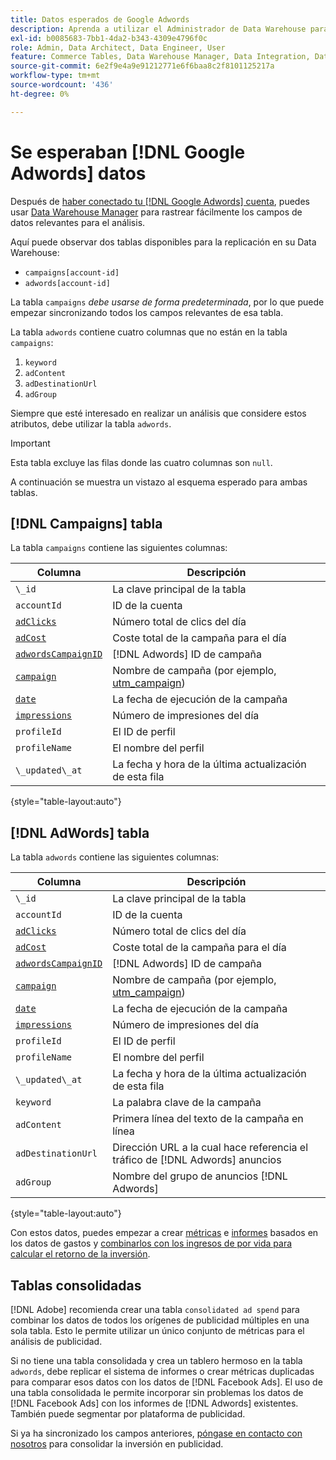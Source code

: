 ```yaml
---
title: Datos esperados de Google Adwords
description: Aprenda a utilizar el Administrador de Data Warehouse para rastrear fácilmente campos de datos relevantes para su análisis.
exl-id: b0085683-7bb1-4da2-b343-4309e4796f0c
role: Admin, Data Architect, Data Engineer, User
feature: Commerce Tables, Data Warehouse Manager, Data Integration, Data Import/Export
source-git-commit: 6e2f9e4a9e91212771e6f6baa8c2f8101125217a
workflow-type: tm+mt
source-wordcount: '436'
ht-degree: 0%

---
```


# Se esperaban [!DNL Google Adwords] datos

Después de [haber conectado tu [!DNL Google Adwords] cuenta](../integrations/google-adwords.md), puedes usar [Data Warehouse Manager](../../data-warehouse-mgr/tour-dwm.md) para rastrear fácilmente los campos de datos relevantes para el análisis.

Aquí puede observar dos tablas disponibles para la replicación en su Data Warehouse:

* `campaigns[account-id]`
* `adwords[account-id]`

La tabla `campaigns` *debe usarse de forma predeterminada*, por lo que puede empezar sincronizando todos los campos relevantes de esa tabla.

La tabla `adwords` contiene cuatro columnas que no están en la tabla `campaigns`:

1. `keyword`
1. `adContent`
1. `adDestinationUrl`
1. `adGroup`

Siempre que esté interesado en realizar un análisis que considere estos atributos, debe utilizar la tabla `adwords`.

>[!IMPORTANT]
>
>Esta tabla excluye las filas donde las cuatro columnas son `null`.

A continuación se muestra un vistazo al esquema esperado para ambas tablas.

## [!DNL Campaigns] tabla

La tabla `campaigns` contiene las siguientes columnas:

| **Columna** | **Descripción** |
|-----|-----|
| `\_id` | La clave principal de la tabla |
| `accountId` | ID de la cuenta |
| [`adClicks`](https://ga-dev-tools.google/dimensions-metrics-explorer/#view=detail&group=adwords&jump=ga_adclicks) | Número total de clics del día |
| [`adCost`](https://ga-dev-tools.google/dimensions-metrics-explorer/#view=detail&group=adwords&jump=ga_adcost) | Coste total de la campaña para el día |
| [`adwordsCampaignID`](https://ga-dev-tools.google/dimensions-metrics-explorer/#view=detail&group=adwords&jump=ga_adwordscampaignid) | [!DNL Adwords] ID de campaña |
| [`campaign`](https://ga-dev-tools.google/dimensions-metrics-explorer/#view=detail&group=traffic_sources&jump=ga_campaign) | Nombre de campaña (por ejemplo, [utm\_campaign](https://support.google.com/analytics/answer/1033867?hl=en)) |
| [`date`](https://ga-dev-tools.google/dimensions-metrics-explorer/#view=detail&group=time&jump=ga_date) | La fecha de ejecución de la campaña |
| [`impressions`](https://ga-dev-tools.google/dimensions-metrics-explorer/#view=detail&group=adwords&jump=ga_impressions) | Número de impresiones del día |
| `profileId` | El ID de perfil |
| `profileName` | El nombre del perfil |
| `\_updated\_at` | La fecha y hora de la última actualización de esta fila |

{style="table-layout:auto"}

## [!DNL AdWords] tabla

La tabla `adwords` contiene las siguientes columnas:

| **Columna** | **Descripción** |
|-----|-----|
| `\_id` | La clave principal de la tabla |
| `accountId` | ID de la cuenta |
| [`adClicks`](https://ga-dev-tools.google/dimensions-metrics-explorer/#view=detail&group=adwords&jump=ga_adclicks) | Número total de clics del día |
| [`adCost`](https://ga-dev-tools.google/dimensions-metrics-explorer/#view=detail&group=adwords&jump=ga_adcost) | Coste total de la campaña para el día |
| [`adwordsCampaignID`](https://ga-dev-tools.google/dimensions-metrics-explorer/#view=detail&group=adwords&jump=ga_adwordscampaignid) | [!DNL Adwords] ID de campaña |
| [`campaign`](https://ga-dev-tools.google/dimensions-metrics-explorer/#view=detail&group=traffic_sources&jump=ga_campaign) | Nombre de campaña (por ejemplo, [utm\_campaign](https://support.google.com/analytics/answer/1033867?hl=en)) |
| [`date`](https://ga-dev-tools.google/dimensions-metrics-explorer/#view=detail&group=time&jump=ga_date) | La fecha de ejecución de la campaña |
| [`impressions`](https://ga-dev-tools.google/dimensions-metrics-explorer/#view=detail&group=adwords&jump=ga_impressions) | Número de impresiones del día |
| `profileId` | El ID de perfil |
| `profileName` | El nombre del perfil |
| `\_updated\_at` | La fecha y hora de la última actualización de esta fila |
| `keyword` | La palabra clave de la campaña |
| `adContent` | Primera línea del texto de la campaña en línea |
| `adDestinationUrl` | Dirección URL a la cual hace referencia el tráfico de [!DNL Adwords] anuncios |
| `adGroup` | Nombre del grupo de anuncios [!DNL Adwords] |

{style="table-layout:auto"}

Con estos datos, puedes empezar a crear [métricas](../../../data-user/reports/ess-manage-data-metrics.md) e [informes](../../../tutorials/using-visual-report-builder.md) basados en los datos de gastos y [combinarlos con los ingresos de por vida para calcular el retorno de la inversión](../../analysis/roi-ad-camp.md).

## Tablas consolidadas

[!DNL Adobe] recomienda crear una tabla `consolidated ad spend` para combinar los datos de todos los orígenes de publicidad múltiples en una sola tabla. Esto le permite utilizar un único conjunto de métricas para el análisis de publicidad.

Si no tiene una tabla consolidada y crea un tablero hermoso en la tabla `adwords`, debe replicar el sistema de informes o crear métricas duplicadas para comparar esos datos con los datos de [!DNL Facebook Ads]. El uso de una tabla consolidada le permite incorporar sin problemas los datos de [!DNL Facebook Ads] con los informes de [!DNL Adwords] existentes. También puede segmentar por plataforma de publicidad.

Si ya ha sincronizado los campos anteriores, [póngase en contacto con nosotros](https://experienceleague.adobe.com/docs/commerce-knowledge-base/kb/troubleshooting/miscellaneous/mbi-service-policies.html?lang=es) para consolidar la inversión en publicidad.
